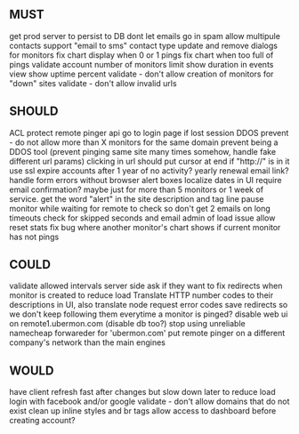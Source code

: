 MUST
----------
get prod server to persist to DB
dont let emails go in spam
allow multipule contacts
support "email to sms" contact type
update and remove dialogs for monitors
fix chart display when 0 or 1 pings
fix chart when too full of pings
validate account number of monitors limit
show duration in events view
show uptime percent
validate - don't allow creation of monitors for "down" sites
validate - don't allow invalid urls

SHOULD
----------
ACL protect remote pinger api
go to login page if lost session
DDOS prevent - do not allow more than X monitors for the same domain
prevent being a DDOS tool (prevent pinging same site many times somehow, handle fake different url params)
clicking in url should put cursor at end if "http://" is in it
use ssl
expire accounts after 1 year of no activity? yearly renewal email link?
handle form errors without browser alert boxes
localize dates in UI
require email confirmation? maybe just for more than 5 monitors or 1 week of service.
get the word "alert" in the site description and tag line
pause monitor while waiting for remote to check so don't get 2 emails on long timeouts
check for skipped seconds and email admin of load issue
allow reset stats
fix bug where another monitor's chart shows if current monitor has not pings

COULD
----------
validate allowed intervals server side
ask if they want to fix redirects when monitor is created to reduce load
Translate HTTP number codes to their descriptions in UI, also translate node request error codes
save redirects so we don't keep following them everytime a monitor is pinged?
disable web ui on remote1.ubermon.com (disable db too?)
stop using unreliable namecheap forwareder for 'ubermon.com'
put remote pinger on a different company's network than the main engines

WOULD
----------
have client refresh fast after changes but slow down later to reduce load
login with facebook and/or google
validate - don't allow domains that do not exist
clean up inline styles and br tags
allow access to dashboard before creating account?
